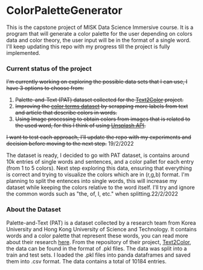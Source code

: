 # ColorPaletteGenerator
This is the capstone project of MISK Data Science Immersive course. It is a program that will generate a color palette for the user depending on colors data and color theory, the user input will be in the format of a single word. I'll keep updating this repo with my progress till the project is fully implemented. 

### Current status of the project
<strike>I'm currently working on exploring the possible data sets that I can use, I have 3 options to choose from:
 
 1. Palette-and-Text (PAT) dataset collected for the [Text2Color](https://github.com/awesome-davian/Text2Colors) project.
 2. Improving the [color terms dataset](https://www.kaggle.com/rtatman/color-terms-dataset) by scrapping more labels from text and article that describe colors in words.
 3. Using Image processing to obtain colors from images that is related to the used word, for this I think of using [Unsplash API](https://unsplash.com/developers).
 
I want to test each approach, I'll update the repo with my experiments and decision before moving to the next step.</strike> 19/2/2022

The dataset is ready, I decided to go with PAT dataset, is contains around 10k entries of single words and sentences, and a color pallet for each entry (from 1 to 5 colors). Next step exploring this data, ensuring that everything is correct and trying to visualize the colors which are in (r,g,b) format.
I'm planning to split the entences  into single words, this will increase my dataset while keeping the colors relative to the word itself. I'll try and ignore the common words such as "the, of, I, etc." when splitting.22/2/2022

### About the Dataset
Palette-and-Text (PAT) is a dataset collected by a research team from Korea University and Hong Kong University of Science and Technology. It contains words and a color palette that represent these words, you can read more about their research [here](https://arxiv.org/abs/1804.04128). From the repository of their project, [Text2Color](https://github.com/awesome-davian/Text2Colors), the data can be found in the format of .pkl files. The data was split into a train and test sets. I loaded the .pkl files into panda dataframes and saved them into .csv format. The data contains a total of 10184 entries.


